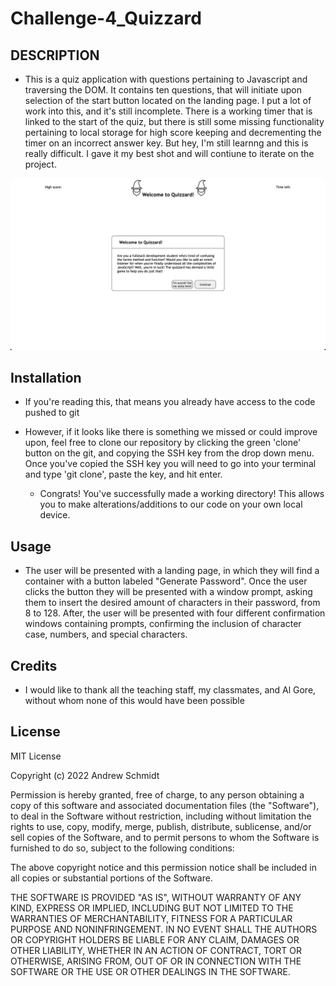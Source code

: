 # Challenge-4_Quizzard

## DESCRIPTION

- This is a quiz application with questions pertaining to Javascript and traversing the DOM. It contains ten questions, that will initiate upon selection of the start button located on the landing page. I put a lot of work into this, and it's still incomplete. There is a working timer that is linked to the start of the quiz, but there is still some missing functionality pertaining to local storage for high score keeping and decrementing the timer on an incorrect answer key. But hey, I'm still learnng and this is really difficult. I gave it my best shot and will contiune to iterate on the project.

![](https://github.com/AlG0reRhythms/Challenge-4_Quizzard/blob/main/assets/images/Screen%20Shot%202022-09-12%20at%2010.20.38%20PM.png?raw=true)

## Installation

- If you're reading this, that means you already have access to the code pushed to git

- However, if it looks like there is something we missed or could improve upon, feel free to clone our repository by clicking the green 'clone' button on the git, and copying the SSH key from the drop down menu. Once you've copied the SSH key you will need to go into your terminal and type 'git clone', paste the key, and hit enter.

  - Congrats! You've successfully made a working directory! This allows you to make alterations/additions to our code on your own local device.

## Usage

- The user will be presented with a landing page, in which they will find a container with a button labeled "Generate Password". Once the user clicks the button they will be presented with a window prompt, asking them to insert the desired amount of characters in their password, from 8 to 128. After, the user will be presented with four different confirmation windows containing prompts, confirming the inclusion of character case, numbers, and special characters.

## Credits

- I would like to thank all the teaching staff, my classmates, and Al Gore, without whom none of this would have been possible

## License

MIT License

Copyright (c) 2022 Andrew Schmidt

Permission is hereby granted, free of charge, to any person obtaining a copy
of this software and associated documentation files (the "Software"), to deal
in the Software without restriction, including without limitation the rights
to use, copy, modify, merge, publish, distribute, sublicense, and/or sell
copies of the Software, and to permit persons to whom the Software is
furnished to do so, subject to the following conditions:

The above copyright notice and this permission notice shall be included in all
copies or substantial portions of the Software.

THE SOFTWARE IS PROVIDED "AS IS", WITHOUT WARRANTY OF ANY KIND, EXPRESS OR
IMPLIED, INCLUDING BUT NOT LIMITED TO THE WARRANTIES OF MERCHANTABILITY,
FITNESS FOR A PARTICULAR PURPOSE AND NONINFRINGEMENT. IN NO EVENT SHALL THE
AUTHORS OR COPYRIGHT HOLDERS BE LIABLE FOR ANY CLAIM, DAMAGES OR OTHER
LIABILITY, WHETHER IN AN ACTION OF CONTRACT, TORT OR OTHERWISE, ARISING FROM,
OUT OF OR IN CONNECTION WITH THE SOFTWARE OR THE USE OR OTHER DEALINGS IN THE
SOFTWARE.
